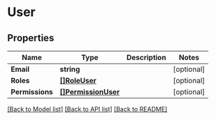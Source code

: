 # User

## Properties
Name | Type | Description | Notes
------------ | ------------- | ------------- | -------------
**Email** | **string** |  | [optional] 
**Roles** | [**[]RoleUser**](RoleUser.md) |  | [optional] 
**Permissions** | [**[]PermissionUser**](PermissionUser.md) |  | [optional] 

[[Back to Model list]](../README.md#documentation-for-models) [[Back to API list]](../README.md#documentation-for-api-endpoints) [[Back to README]](../README.md)


